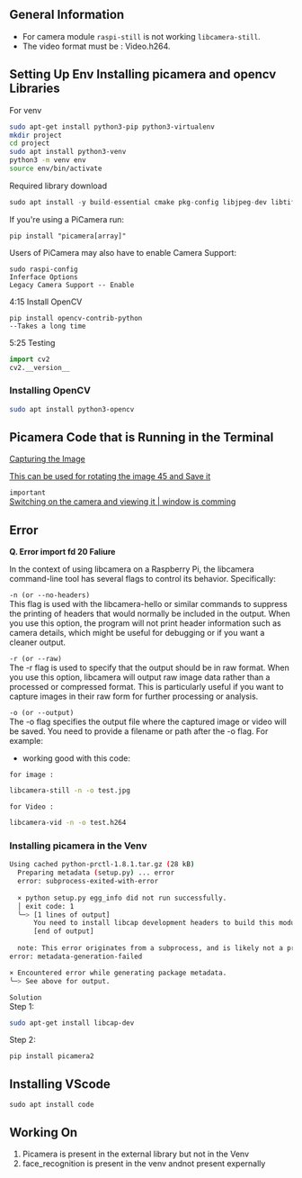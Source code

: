 ## General Information
- For camera module `raspi-still` is not working `libcamera-still`.
- The video format must be : Video.h264.

## **Setting Up Env Installing picamera and opencv Libraries**

For venv 
``` bash
sudo apt-get install python3-pip python3-virtualenv
mkdir project
cd project
sudo apt install python3-venv
python3 -m venv env
source env/bin/activate
```
Required library download
```python
sudo apt install -y build-essential cmake pkg-config libjpeg-dev libtiff5-dev libpng-dev libavcodec-dev libavformat-dev libswscale-dev libv4l-dev libxvidcore-dev libx264-dev libfontconfig1-dev libcairo2-dev libgdk-pixbuf2.0-dev libpango1.0-dev libgtk2.0-dev libgtk-3-dev libatlas-base-dev gfortran libhdf5-dev libhdf5-serial-dev libhdf5-103 libqt5gui5 libqt5webkit5 libqt5test5 python3-pyqt5 python3-dev
```
If you're using a PiCamera run:
```
pip install "picamera[array]"
```
Users of PiCamera may also have to enable Camera Support:
```
sudo raspi-config
Inferface Options
Legacy Camera Support -- Enable
```

4:15 Install OpenCV
```
pip install opencv-contrib-python
--Takes a long time
```

5:25 Testing
```python
import cv2
cv2.__version__
```

### Installing OpenCV

```bash
sudo apt install python3-opencv
```

## **Picamera Code that is Running in the Terminal**

[Capturing the Image](/src/initial_testing/capture_image.py)

[This can be used for rotating the image 45 and Save it](/src/initial_testing/rotate_and_save)

`important`  
[Switching on the camera and viewing it | window is comming](/src/initial_testing/reading_camera.py)


## Error

**Q. Error import fd 20 Faliure**

In the context of using libcamera on a Raspberry Pi, the libcamera command-line tool has several flags to control its behavior. Specifically:

`-n (or --no-headers)`  
This flag is used with the libcamera-hello or similar commands to suppress the printing of headers that would normally be included in the output. When you use this option, the program will not print header information such as camera details, which might be useful for debugging or if you want a cleaner output.

`-r (or --raw)`  
The -r flag is used to specify that the output should be in raw format. When you use this option, libcamera will output raw image data rather than a processed or compressed format. This is particularly useful if you want to capture images in their raw form for further processing or analysis.

`-o (or --output)`  
The -o flag specifies the output file where the captured image or video will be saved. You need to provide a filename or path after the -o flag. For example:


- working good with this code: 

`for image :`

```bash
libcamera-still -n -o test.jpg 
```

`for Video :`
```bash
libcamera-vid -n -o test.h264
```
### Installing picamera in the Venv
``` bash
Using cached python-prctl-1.8.1.tar.gz (28 kB)
  Preparing metadata (setup.py) ... error
  error: subprocess-exited-with-error
  
  × python setup.py egg_info did not run successfully.
  │ exit code: 1
  ╰─> [1 lines of output]
      You need to install libcap development headers to build this module
      [end of output]
  
  note: This error originates from a subprocess, and is likely not a problem with pip.
error: metadata-generation-failed

× Encountered error while generating package metadata.
╰─> See above for output.
```
`Solution`  
Step 1:
```bash
sudo apt-get install libcap-dev
```
Step 2:
```
pip install picamera2
```
## Installing VScode 
```
sudo apt install code
```

## Working On
1. Picamera is present in the external library but not in the Venv
1. face_recognition is present in the venv andnot present expernally
